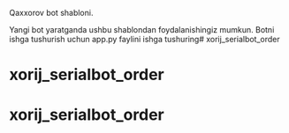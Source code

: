 Qaxxorov bot shabloni.

Yangi bot yaratganda ushbu shablondan foydalanishingiz mumkun.
Botni ishga tushurish uchun app.py faylini ishga tushuring# xorij_serialbot_order
# xorij_serialbot_order
# xorij_serialbot_order
